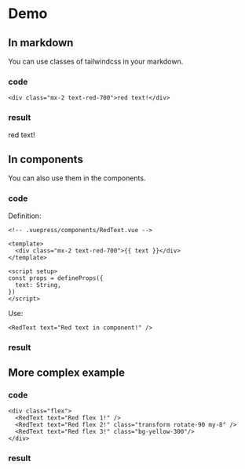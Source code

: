 # Demo

## In markdown

You can use classes of tailwindcss in your markdown.

### code

```markup
<div class="mx-2 text-red-700">red text!</div>
```

### result

<div class="mx-2 text-red-700 text-5xl">red text!</div>

## In components

You can also use them in the components.

### code

Definition:

```markup
<!-- .vuepress/components/RedText.vue -->

<template>
  <div class="mx-2 text-red-700">{{ text }}</div>
</template>

<script setup>
const props = defineProps({
  text: String,
})
</script>
```

Use:

```markup
<RedText text="Red text in component!" />
```

### result

<RedText text="Red text in component!" />

## More complex example

### code

```markup
<div class="flex">
  <RedText text="Red flex 1!" />
  <RedText text="Red flex 2!" class="transform rotate-90 my-8" />
  <RedText text="Red flex 3!" class="bg-yellow-300"/>
</div>
```

### result

<div class="flex">
  <RedText text="Red flex 1!" />
  <RedText text="Red flex 2!" class="transform rotate-90 my-8" />
  <RedText text="Red flex 3!" class="bg-yellow-300"/>
</div>
